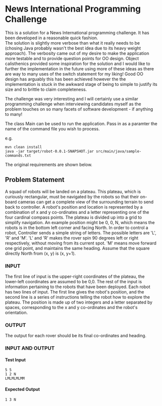 # News International Programming Challenge

This is a solution for a News International programming challenge.  It has been developed in a reasonable quick fashion.  
The solution is slightly more verbose than what it really needs to be (chosing Java probably wasn't the best idea due to
its heavy weight approach).  The verbosity came out of my desire to make the application more testable and to provide 
question points for OO design.  Object calisthenics provided some inspiration for the solution and I would like to further
the implementation in the future using more of these ideas as there are way to many uses of the switch statement for my liking!
Good OO design has arguably this has been achieved however the the implementation is stuck in the awkward stage of being
to simple to justify its size and to brittle to claim completeness.

The challenge was very interesting and I will certainly use a similar programming challenge when interviewing candidates
myself as the problem touches on so many facets of software development - if anything to many!

The class Main can be used to run the application.  Pass in as a paramter the name of the command file you wish to process.

e.g.

<pre><code>mvn clean install
java -jar target/robot-0.0.1-SNAPSHOT.jar src/main/java/sample-commands.txt</code></pre>

The original requirements are shown below.



## Problem Statement

A squad of robots will be landed on a plateau. This plateau, which is curiously rectangular, must be navigated by the robots so that their on-board cameras can get a complete view of the surrounding terrain to send back to controller.
A robot's position and location is represented by a combination of x and y co-ordinates and a letter representing one of the four cardinal compass points. The plateau is divided up into a grid to simplify navigation. An example position might be 0, 0, N, which means the robots is in the bottom left corner and facing North.
In order to control a robot, Controller sends a simple string of letters. The possible letters are 'L', 'R' and 'M'. 'L' and 'R' makes the rover spin 90 degrees left or right respectively, without moving from its current spot. 'M' means move forward one grid point, and maintains the same heading.
Assume that the square directly North from (x, y) is (x, y+1).

### INPUT

The first line of input is the upper-right coordinates of the plateau, the lower-left coordinates are assumed to be 0,0.
The rest of the input is information pertaining to the robots that have been deployed. Each robot has two lines of input. The first line gives the robot's position, and the second line is a series of instructions telling the robot how to explore the plateau. The position is made up of two integers and a letter separated by spaces, corresponding to the x and y co-ordinates and the robot's orientation.

### OUTPUT

The output for each rover should be its final co-ordinates and heading.

### INPUT AND OUTPUT


#### Test Input

<pre><code>5 5
1 2 N
LMLMLMLMM</code></pre>

#### Expected Output

<pre><code>1 3 N</code></pre>


